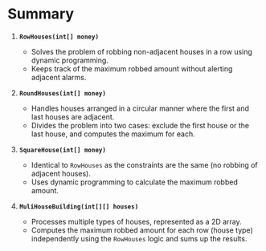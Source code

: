 # Summary 

1. **`RowHouses(int[] money)`**
   - Solves the problem of robbing non-adjacent houses in a row using dynamic programming.
   - Keeps track of the maximum robbed amount without alerting adjacent alarms.

2. **`RoundHouses(int[] money)`**
   - Handles houses arranged in a circular manner where the first and last houses are adjacent.
   - Divides the problem into two cases: exclude the first house or the last house, and computes the maximum for each.

3. **`SquareHouse(int[] money)`**
   - Identical to `RowHouses` as the constraints are the same (no robbing of adjacent houses).
   - Uses dynamic programming to calculate the maximum robbed amount.

4. **`MuliHouseBuilding(int[][] houses)`**
   - Processes multiple types of houses, represented as a 2D array.
   - Computes the maximum robbed amount for each row (house type) independently using the `RowHouses` logic and sums up the results.
